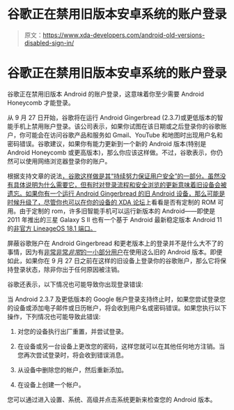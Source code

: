 # 谷歌正在禁用旧版本安卓系统的账户登录

> 原文：<https://www.xda-developers.com/android-old-versions-disabled-sign-in/>

# 谷歌正在禁用旧版本安卓系统的账户登录

谷歌正在禁用旧版本 Android 的账户登录，这意味着你至少需要 Android Honeycomb 才能登录。

从 9 月 27 日开始，谷歌将在运行 Android Gingerbread (2.3.7)或更低版本的智能手机上禁用账户登录。该公司表示，如果你试图在该日期或之后登录你的谷歌账户，你可能会在访问谷歌产品和服务如 Gmail、YouTube 和地图时出现用户名和密码错误。谷歌建议，如果你有能力更新到一个新的 Android 版本(特别是 Android Honeycomb 或更高版本)，那么你应该这样做。不过，谷歌表示，你仍然可以使用网络浏览器登录你的账户。

根据支持文章的说法[，谷歌这样做是其“持续努力保证用户安全”的一部分。虽然没有具体说明为什么需要它，但有时对登录流程和安全浏览的更新意味着旧设备会被遗忘。如果你有一个运行 Android Gingerbread 的旧 Android 设备，那么可能是时候升级了，尽管你也可以在你的](https://support.google.com/android/thread/118703101/sign-in-on-android-devices-running-android-2-3-7-or-lower-will-not-be-allowed-starting-september-27?hl=en)[设备的 XDA 论坛](https://forum.xda-developers.com/)上看看是否有定制的 ROM 可用。由于定制的 rom，许多旧智能手机可以运行新版本的 Android——即使是 2011 年推出的三星 Galaxy S II 也有一个基于 Android 最新稳定版本 Android 11 的[非官方 LineageOS 18.1 端口。](https://www.xda-developers.com/samsung-galaxy-s-ii-unofficial-android-11-lineageos-18-1/)

屏蔽谷歌账户在 Android Gingerbread 和更老版本上的登录并不是什么大不了的事情，因为有[非常非常*非常*的一小部分用户](https://www.xda-developers.com/android-version-distribution-statistics-android-studio/)在使用这么旧的 Android 版本。即便如此，如果你在 9 月 27 日之前在这样的旧设备上登录你的谷歌账户，那么它将保持登录状态，除非你出于任何原因被注销。

谷歌还表示，以下情况也可能导致你出现登录错误:

当 Android 2.3.7 及更低版本的 Google 帐户登录支持终止时，如果您尝试登录您的设备或添加电子邮件或日历帐户，将会收到用户名或密码错误。如果您执行以下操作，下列情况也可能导致此错误:

1.  对您的设备执行出厂重置，并尝试登录。

2.  在设备或另一台设备上更改您的密码，这样您就可以在其他任何地方注销。当您再次尝试登录时，将会收到错误消息。

3.  从设备中删除您的帐户，然后重新添加。

4.  在设备上创建一个帐户。

您可以通过进入设置、系统、高级并点击系统更新来检查您的 Android 版本。
